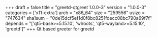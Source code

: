 +++
draft = false
title = "greetd-qtgreet 1.0.0-3"
version = "1.0.0-3"
categories = ['x11-extra']
arch = "x86_64"
size = "259556"
usize = "747634"
sha1sum = "0de15dcf5ef1d0f8bc8251fdecc08bc790a69f7f"
depends = "['qt5-base>=5.15.10', 'wlroots', 'qt5-wayland>=5.15.10', 'greetd']"
+++
Qt based greeter for greetd